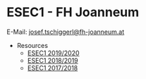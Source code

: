 # ESEC1 - FH Joanneum
E-Mail: josef.tschiggerl@fh-joanneum.at
* Resources
  * [ESEC1 2019/2020](https://github.com/joseftsch/esec1/releases/tag/f2a4b35)
  * [ESEC1 2018/2019](https://github.com/joseftsch/esec1/releases/tag/esec1_18_19)
  * [ESEC1 2017/2018](https://github.com/joseftsch/esec1/releases/tag/esec1_17_18)
  